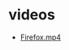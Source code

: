 # videos

- [Firefox.mp4](https://mdn.github.io/dom-examples/webgl-examples/tutorial/sample8/Firefox.mp4)
